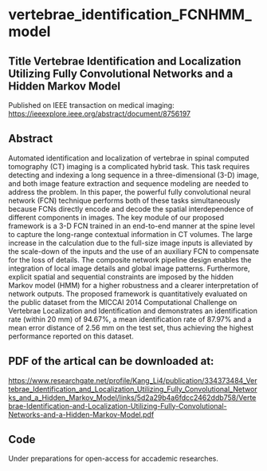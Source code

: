 # vertebrae_identification_FCNHMM_model
## Title Vertebrae Identification and Localization Utilizing Fully Convolutional Networks and a Hidden Markov Model
Published on IEEE transaction on medical imaging: https://ieeexplore.ieee.org/abstract/document/8756197

## Abstract
Automated identification and localization of vertebrae in spinal computed tomography (CT) imaging is a complicated hybrid task. This task requires detecting and indexing a long sequence in a three-dimensional (3-D) image, and both image feature extraction and sequence modeling are needed to address the problem. In this paper, the powerful fully convolutional neural network (FCN) technique performs both of these tasks simultaneously because FCNs directly encode and decode the spatial interdependence of different components in images. The key module of our proposed framework is a 3-D FCN trained in an end-to-end manner at the spine level to capture the long-range contextual information in CT volumes. The large increase in the calculation due to the full-size image inputs is alleviated by the scale-down of the inputs and the use of an auxiliary FCN to compensate for the loss of details. The composite network pipeline design enables the integration of local image details and global image patterns. Furthermore, explicit spatial and sequential constraints are imposed by the hidden Markov model (HMM) for a higher robustness and a clearer interpretation of network outputs. The proposed framework is quantitatively evaluated on the public dataset from the MICCAI 2014 Computational Challenge on Vertebrae Localization and Identification and demonstrates an identification rate (within 20 mm) of 94.67%, a mean identification rate of 87.97% and a mean error distance of 2.56 mm on the test set, thus achieving the highest performance reported on this dataset.

## PDF of the artical can be downloaded at: 
https://www.researchgate.net/profile/Kang_Li4/publication/334373484_Vertebrae_Identification_and_Localization_Utilizing_Fully_Convolutional_Networks_and_a_Hidden_Markov_Model/links/5d2a29b4a6fdcc2462ddb758/Vertebrae-Identification-and-Localization-Utilizing-Fully-Convolutional-Networks-and-a-Hidden-Markov-Model.pdf

## Code
Under preparations for open-access for accademic researches.
